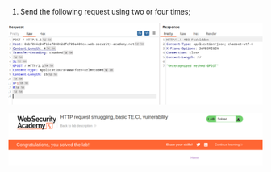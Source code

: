 
1. Send the following request using two or four times;

![](/static/img/Pasted_image_20231201080301.png)

![](/static/img/Pasted_image_20231201080312.png)

